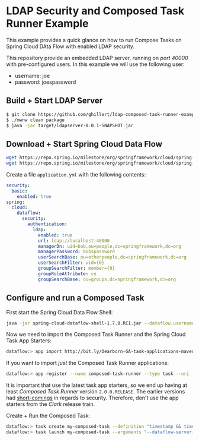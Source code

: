 # LDAP Security and Composed Task Runner Example

This example provides a quick glance on how to run Compose Tasks on
Spring Cloud DAta Flow with enabled LDAP security.

This repository provide an embedded LDAP server, running on *port 40000*
with pre-configured users. In this example we will use the following user:

- username: joe
- password: joespassword

## Build + Start LDAP Server

```bash
$ git clone https://github.com/ghillert/ldap-composed-task-runner-example.git
$ ./mwnw clean package
$ java -jar target/ldapserver-0.0.1-SNAPSHOT.jar
```

## Download + Start Spring Cloud Data Flow

```bash
wget https://repo.spring.io/milestone/org/springframework/cloud/spring-cloud-dataflow-server-local/1.7.0.RC1/spring-cloud-dataflow-server-local-1.7.0.RC1.jar
wget https://repo.spring.io/milestone/org/springframework/cloud/spring-cloud-dataflow-shell/1.7.0.RC1/spring-cloud-dataflow-shell-1.7.0.RC1.jar
```

Create a file `application.yml` with the following contents:

```yaml
security:
  basic:
    enabled: true
spring:
  cloud:
    dataflow:
      security:
        authentication:
          ldap:
            enabled: true
            url: ldap://localhost:40000
            managerDn: uid=bob,ou=people,dc=springframework,dc=org
            managerPassword: bobspassword
            userSearchBase: ou=otherpeople,dc=springframework,dc=org
            userSearchFilter: uid={0}
            groupSearchFilter: member={0}
            groupRoleAttribute: cn
            groupSearchBase: ou=groups,dc=springframework,dc=org
```

## Configure and run a Composed Task

First start the Spring Cloud Data Flow Shell:

```bash
java -jar spring-cloud-dataflow-shell-1.7.0.RC1.jar --dataflow.username=joe --dataflow.password=joespassword
```

Now we need to import the Composed Task Runner and the Spring Cloud Task App Starters:

```bash
dataflow:> app import http://bit.ly/Dearborn-GA-task-applications-maven
```

If you want to import _just_ the Composed Task Runner applications:

```bash
dataflow:> app register --name composed-task-runner --type task --uri  maven://org.springframework.cloud.task.app:composedtaskrunner-task:2.0.0.RELEASE
```

It is important that use the latest task app starters, so we end up having at
least _Composed Task Runner_ version `2.0.0.RELEASE`. The earlier versions
had [short-comings](https://github.com/spring-cloud-task-app-starters/composed-task-runner/issues/41)
in regards to security. Therefore, don't use the app starters from the *Clark*
release train.

Create + Run the Composed Task:

```bash
dataflow:> task create my-composed-task --definition "timestamp && timestamp-batch"
dataflow:> task launch my-composed-task --arguments "--dataflow-server-username=joe --dataflow-server-password=joespassword"
```
